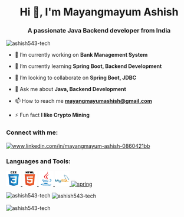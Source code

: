 <h1 align="center">Hi 👋, I'm Mayangmayum Ashish</h1>
<h3 align="center">A passionate Java Backend developer from India</h3>

<p align="left"> <img src="https://komarev.com/ghpvc/?username=ashish543-tech&label=Profile%20views&color=0e75b6&style=flat" alt="ashish543-tech" /> </p>

- 🔭 I’m currently working on **Bank Management System**

- 🌱 I’m currently learning **Spring Boot, Backend Development**

- 👯 I’m looking to collaborate on **Spring Boot, JDBC**

- 💬 Ask me about **Java, Backend Development**

- 📫 How to reach me **mayangmayumashish@gmail.com**

- ⚡ Fun fact **I like Crypto Mining**

<h3 align="left">Connect with me:</h3>
<p align="left">
<a href="https://linkedin.com/in/www.linkedin.com/in/mayangmayum-ashish-0860421bb" target="blank"><img align="center" src="https://raw.githubusercontent.com/rahuldkjain/github-profile-readme-generator/master/src/images/icons/Social/linked-in-alt.svg" alt="www.linkedin.com/in/mayangmayum-ashish-0860421bb" height="30" width="40" /></a>
</p>

<h3 align="left">Languages and Tools:</h3>
<p align="left"> <a href="https://www.w3schools.com/css/" target="_blank" rel="noreferrer"> <img src="https://raw.githubusercontent.com/devicons/devicon/master/icons/css3/css3-original-wordmark.svg" alt="css3" width="40" height="40"/> </a> <a href="https://www.w3.org/html/" target="_blank" rel="noreferrer"> <img src="https://raw.githubusercontent.com/devicons/devicon/master/icons/html5/html5-original-wordmark.svg" alt="html5" width="40" height="40"/> </a> <a href="https://www.java.com" target="_blank" rel="noreferrer"> <img src="https://raw.githubusercontent.com/devicons/devicon/master/icons/java/java-original.svg" alt="java" width="40" height="40"/> </a> <a href="https://www.mysql.com/" target="_blank" rel="noreferrer"> <img src="https://raw.githubusercontent.com/devicons/devicon/master/icons/mysql/mysql-original-wordmark.svg" alt="mysql" width="40" height="40"/> </a> <a href="https://spring.io/" target="_blank" rel="noreferrer"> <img src="https://www.vectorlogo.zone/logos/springio/springio-icon.svg" alt="spring" width="40" height="40"/> </a> </p>

<p><img align="left" src="https://github-readme-stats.vercel.app/api/top-langs?username=ashish543-tech&show_icons=true&locale=en&layout=compact" alt="ashish543-tech" /></p>

<p>&nbsp;<img align="center" src="https://github-readme-stats.vercel.app/api?username=ashish543-tech&show_icons=true&locale=en" alt="ashish543-tech" /></p>

<p><img align="center" src="https://github-readme-streak-stats.herokuapp.com/?user=ashish543-tech&" alt="ashish543-tech" /></p>
